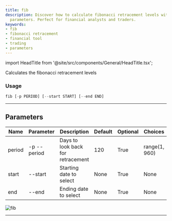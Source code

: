 ```yaml
---
title: fib
description: Discover how to calculate fibonacci retracement levels with our flexible
  parameters. Perfect for financial analysts and traders.
keywords:
- fib
- fibonacci retracement
- financial tool
- trading
- parameters
---
```


import HeadTitle from '@site/src/components/General/HeadTitle.tsx';

<HeadTitle title="forex /ta/fib - Reference | OpenBB Terminal Docs" />

Calculates the fibonacci retracement levels

### Usage

```python wordwrap
fib [-p PERIOD] [--start START] [--end END]
```

---

## Parameters

| Name | Parameter | Description | Default | Optional | Choices |
| ---- | --------- | ----------- | ------- | -------- | ------- |
| period | -p  --period | Days to look back for retracement | 120 | True | range(1, 960) |
| start | --start | Starting date to select | None | True | None |
| end | --end | Ending date to select | None | True | None |

![fib](https://user-images.githubusercontent.com/46355364/154310727-81a1eab3-5565-42c7-8b47-4f80288dd700.png)

---
